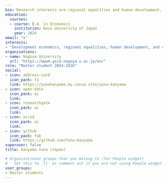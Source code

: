 ```yaml
---
bio: Research interests are regional equalities and human development, as well as causal inference methods. My current main research is about coffee industry and its trends.
education:
  courses:
  - course: B.A. in Economics
    institution: Keio University of Japan
    year: 2024
email: "x"
interests:
- "Development economics, regional equalities, human development, and causal inference."
organizations:
- name: Nagoya University
  url: "https://www4.gsid.nagoya-u.ac.jp/en/"
role: "Master student 2024-2026"
social:
- icon: address-card
  icon_pack: fa
  link: https://yunakanyama.my.canva.site/yuna-kanyama
- icon: open-data
  icon_pack: ai
  link: 
- icon: researchgate
  icon_pack: ai
  link: 
- icon: orcid
  icon_pack: ai
  link: 
- icon: github
  icon_pack: fab
  link: https://github.com/Yuna-Kanyama
superuser: false
title: Kanyama Yuna (Japan)

# Organizational groups that you belong to (for People widget)
#   Set this to `[]` or comment out if you are not using People widget.
user_groups:
- Master students
---
```


